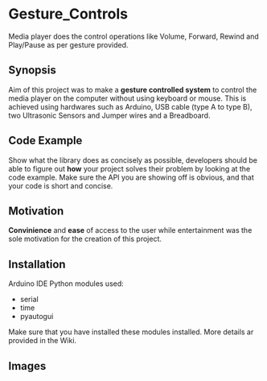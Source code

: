 # Gesture_Controls

Media player does the control operations like Volume, Forward, Rewind and Play/Pause as per gesture provided.

## Synopsis

Aim of this project was to make a **gesture controlled system** to control the media player on the computer without using keyboard or mouse. This is achieved using hardwares such as Arduino, USB cable (type A to type B), two Ultrasonic Sensors and Jumper wires and a Breadboard.

## Code Example

Show what the library does as concisely as possible, developers should be able to figure out **how** your project solves their problem by looking at the code example. Make sure the API you are showing off is obvious, and that your code is short and concise.

## Motivation

**Convinience** and **ease** of access to the user while entertainment was the sole motivation for the creation of this project.

## Installation

Arduino IDE
Python modules used:
* serial
* time
* pyautogui

Make sure that you have installed these modules installed.
More details ar provided in the Wiki.

## Images

